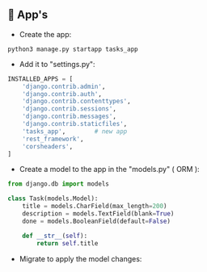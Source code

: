 ## 📌 App's

-   Create the app:

```shell
python3 manage.py startapp tasks_app
```

-   Add it to "settings.py":

```python
INSTALLED_APPS = [
    'django.contrib.admin',
    'django.contrib.auth',
    'django.contrib.contenttypes',
    'django.contrib.sessions',
    'django.contrib.messages',
    'django.contrib.staticfiles',
    'tasks_app',        # new app
    'rest_framework',
    'corsheaders',
]
```

-   Create a model to the app in the "models.py" ( ORM ):

```python
from django.db import models

class Task(models.Model):
    title = models.CharField(max_length=200)
    description = models.TextField(blank=True)
    done = models.BooleanField(default=False)

    def __str__(self):
        return self.title
```

-   Migrate to apply the model changes:
